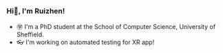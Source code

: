### Hi👋, I'm Ruizhen!

* ㊫ I'm a PhD student at the School of Computer Science, University of Sheffield.
* 👓 I'm working on automated testing for XR app!

<!--
**ruizhengu/ruizhengu** is a ✨ _special_ ✨ repository because its `README.md` (this file) appears on your GitHub profile.

Here are some ideas to get you started:

- 🔭 I’m currently working on ...
- 🌱 I’m currently learning ...
- 👯 I’m looking to collaborate on ...
- 🤔 I’m looking for help with ...
- 💬 Ask me about ...
- 📫 How to reach me: ...
- 😄 Pronouns: ...
- ⚡ Fun fact: ...
-->
